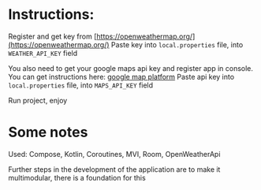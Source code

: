 # Instructions:

Register and get key from [https://openweathermap.org/](https://openweathermap.org/)
Paste key into `local.properties` file, into `WEATHER_API_KEY` field

You also need to get your google maps api key and register app in console.
You can get instructions
here: [google map platform](https://developers.google.com/maps/documentation/android-sdk/get-api-key)
Paste api key into `local.properties` file, into `MAPS_API_KEY` field

Run project, enjoy

# Some notes

Used: Compose, Kotlin, Coroutines, MVI, Room, OpenWeatherApi

Further steps in the development of the application are to make it multimodular, there is a
foundation for this
